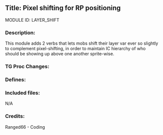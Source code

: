 ## Title: Pixel shifting for RP positioning

MODULE ID: LAYER_SHIFT

### Description:

This module adds 2 verbs that lets mobs shift their layer var ever so slightly to complement pixel-shifting, in order to maintain IC hierarchy of who should be showing up above one another sprite-wise.

### TG Proc Changes:

### Defines:

### Included files:

N/A

### Credits:

Ranged66 - Coding
